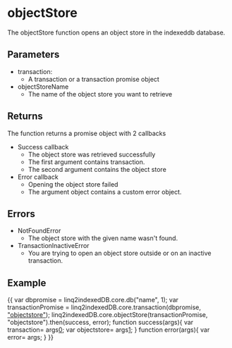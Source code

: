# objectStore
The objectStore function opens an object store in the indexeddb database.
## Parameters
* transaction: 
	* A transaction or a transaction promise object
* objectStoreName
	* The name of the object store you want to retrieve
## Returns
The function returns a promise object with 2 callbacks
* Success callback
	* The object store was retrieved successfully
	* The first argument contains transaction.
	* The second argument contains the object store
* Error callback
	* Opening the object store failed
	* The argument object contains a custom error object.
## Errors
* NotFoundError
	* The object store with the given name wasn't found.
* TransactionInactiveError
	* You are trying to open an object store outside or on an inactive transaction.
## Example
{{
var dbpromise = linq2indexedDB.core.db("name", 1);
var transactionPromise = linq2indexedDB.core.transaction(dbpromise, ["objectstore"](_objectstore_));
linq2indexedDB.core.objectStore(transactionPromise, "objectstore").then(success, error);
function success(args){
   var transaction= args[0](0);
   var objectstore= args[1](1);
}
function error(args){
   var error= args;
}
}}